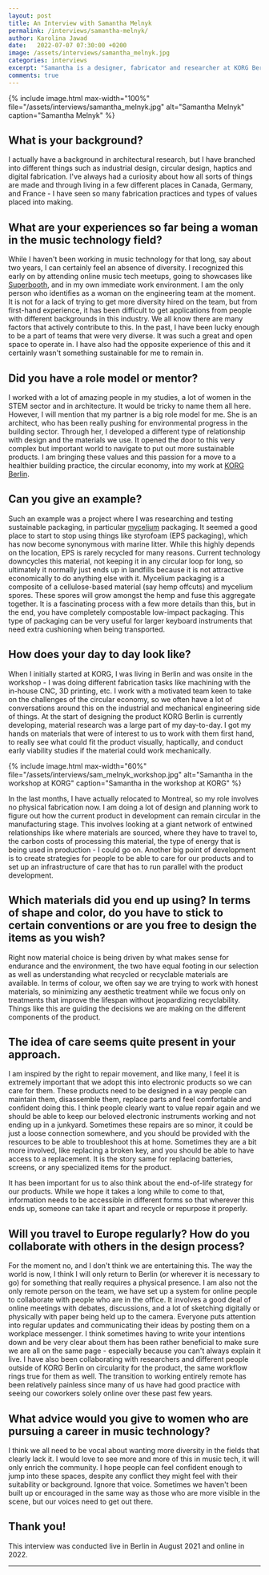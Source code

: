 ```yaml
---
layout: post
title: An Interview with Samantha Melnyk
permalink: /interviews/samantha-melnyk/
author: Karolina Jawad
date:   2022-07-07 07:30:00 +0200
image: /assets/interviews/samantha_melnyk.jpg
categories: interviews
excerpt: "Samantha is a designer, fabricator and researcher at KORG Berlin. With the team, Samantha creates more sustainability-minded infrastructures for its products.   With a background in architecture, digital and robotic fabrication, and circular design, she has been part of projects that span from architectural pavilions, footwear, haptic devices and musical instruments."
comments: true
---
```


{% include image.html
max-width="100%" file="/assets/interviews/samantha_melnyk.jpg" alt="Samantha Melnyk"
caption="Samantha Melnyk" %}

## What is your background?

I actually have a background in architectural research, but I have branched into different things such as industrial design, circular design, haptics and digital fabrication. I've always had a curiosity about how all sorts of things are made and through living in a few different places in Canada, Germany, and France - I have seen so many fabrication practices and types of values placed into making. 

## What are your experiences so far being a woman in the music technology field?

While I haven't been working in music technology for that long, say about two years, I can certainly feel an absence of diversity. I recognized this early on by attending online music tech meetups, going to showcases like [Superbooth](https://www.superbooth.com/en/), and in my own immediate work environment. I am the only person who identifies as a woman on the engineering team at the moment. It is not for a lack of trying to get more diversity hired on the team, but from first-hand experience, it has been difficult to get applications from people with different backgrounds in this industry. We all know there are many factors that actively contribute to this. In the past, I have been lucky enough to be a part of teams that were very diverse. It was such a great and open space to operate in. I have also had the opposite experience of this and it certainly wasn't something sustainable for me to remain in.

## Did you have a role model or mentor?

I worked with a lot of amazing people in my studies, a lot of women in the STEM sector and in architecture. It would be tricky to name them all here. However, I will mention that my partner is a big role model for me. She is an architect, who has been really pushing for environmental progress in the building sector. Through her, I developed a different type of relationship with design and the materials we use. It opened the door to this very complex but important world to navigate to put out more sustainable products. I am bringing these values and this passion for a move to a healthier building practice, the circular economy, into my work at [KORG Berlin](https://korg.berlin/). 

## Can you give an example?

Such an example was a project where I was researching and testing sustainable packaging, in particular [mycelium](https://en.wikipedia.org/wiki/Mycelium) packaging.  It seemed a good place to start to stop using things like styrofoam (EPS packaging), which has now become synonymous with marine litter. While this highly depends on the location, EPS is rarely recycled for many reasons. Current technology downcycles this material, not keeping it in any circular loop for long, so ultimately it normally just ends up in landfills because it is not attractive economically to do anything else with it. Mycelium packaging is a composite of a cellulose-based material (say hemp offcuts) and mycelium spores. These spores will grow amongst the hemp and fuse this aggregate together.  It is a fascinating process with a few more details than this, but in the end, you have completely compostable low-impact packaging.  This type of packaging can be very useful for larger keyboard instruments that need extra cushioning when being transported.

## How does your day to day look like?

When I initially started at KORG, I was living in Berlin and was onsite in the workshop - I was doing different fabrication tasks like machining with the in-house CNC, 3D printing, etc.  I work with a motivated team keen to take on the challenges of the circular economy, so we often have a lot of conversations around this on the industrial and mechanical engineering side of things.  At the start of designing the product KORG Berlin is currently developing, material research was a large part of my day-to-day. I got my hands on materials that were of interest to us to work with them first hand, to really see what could fit the product visually, haptically, and conduct early viability studies if the material could work mechanically. 

{% include image.html
max-width="60%" file="/assets/interviews/sam_melnyk_workshop.jpg" alt="Samantha in the workshop at KORG"
caption="Samantha in the workshop at KORG" %}

In the last months, I have actually relocated to Montreal, so my role involves no physical fabrication now. I am doing a lot of design and planning work to figure out how the current product in development can remain circular in the manufacturing stage. This involves looking at a giant network of entwined relationships like where materials are sourced, where they have to travel to, the carbon costs of processing this material, the type of energy that is being used in production - I could go on.  Another big point of development is to create strategies for people to be able to care for our products and to set up an infrastructure of care that has to run parallel with the product development. 


## Which materials did you end up using? In terms of shape and color, do you have to stick to certain conventions or are you free to design the items as you wish?

Right now material choice is being driven by what makes sense for endurance and the environment, the two have equal footing in our selection as well as understanding what recycled or recyclable materials are available.  In terms of colour, we often say we are trying to work with honest materials, so minimizing any aesthetic treatment while we focus only on treatments that improve the lifespan without jeopardizing recyclability. Things like this are guiding the decisions we are making on the different components of the product.


## The idea of care seems quite present in your approach.

I am inspired by the right to repair movement, and like many, I feel it is extremely important that we adopt this into electronic products so we can care for them.  These products need to be designed in a way people can maintain them, disassemble them, replace parts and feel comfortable and confident doing this.  I think people clearly want to value repair again and we should be able to keep our beloved electronic instruments working and not ending up in a junkyard.  Sometimes these repairs are so minor, it could be just a loose connection somewhere, and you should be provided with the resources to be able to troubleshoot this at home. Sometimes they are a bit more involved, like replacing a broken key, and you should be able to have access to a replacement. It is the story same for replacing batteries, screens, or any specialized items for the product. 

It has been important for us to also think about the end-of-life strategy for our products.  While we hope it takes a long while to come to that, information needs to be accessible in different forms so that wherever this ends up, someone can take it apart and recycle or repurpose it properly. 



## Will you travel to Europe regularly? How do you collaborate with others in the design process? 

For the moment no, and I don't think we are entertaining this. The way the world is now, I think I will only return to Berlin (or wherever it is necessary to go) for something that really requires a physical presence. I am also not the only remote person on the team, we have set up a system for online people to collaborate with people who are in the office. It involves a good deal of online meetings with debates, discussions, and a lot of sketching digitally or physically with paper being held up to the camera. Everyone puts attention into regular updates and communicating their ideas by posting them on a workplace messenger. I think sometimes having to write your intentions down and be very clear about them has been rather beneficial to make sure we are all on the same page - especially because you can't always explain it live. I have also been collaborating with researchers and different people outside of KORG Berlin on circularity for the product, the same workflow rings true for them as well. The transition to working entirely remote has been relatively painless since many of us have had good practice with seeing our coworkers solely online over these past few years.


## What advice would you give to women who are pursuing a career in music technology?

I think we all need to be vocal about wanting more diversity in the fields that clearly lack it.  I would love to see more and more of this in music tech, it will only enrich the community.  I hope people can feel confident enough to jump into these spaces, despite any conflict they might feel with their suitability or background.  Ignore that voice. Sometimes we haven't been built up or encouraged in the same way as those who are more visible in the scene, but our voices need to get out there.

## Thank you!



This interview was conducted live in Berlin in August 2021 and online in 2022.

---

